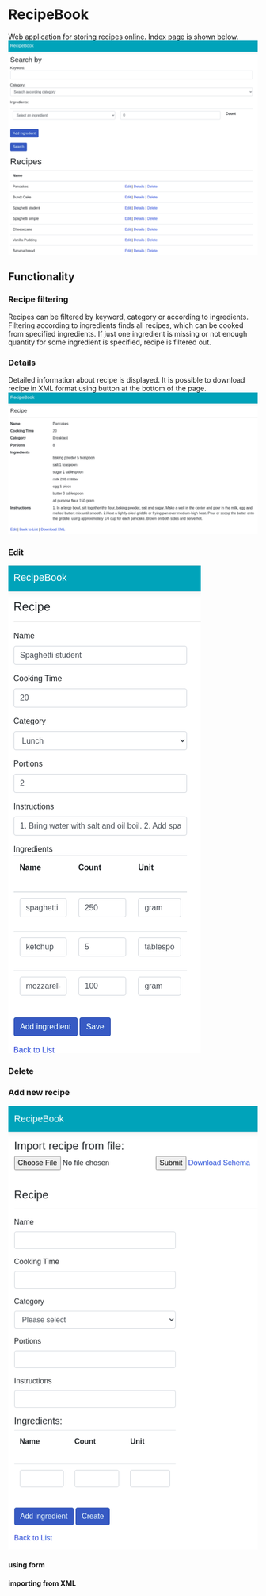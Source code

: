 # RecipeBook
Web application for storing recipes online. Index page is shown below.
![image info](./images/index_page.png)
## Functionality
### Recipe filtering
Recipes can be filtered by  keyword, category or according to ingredients.
Filtering according to ingredients finds all recipes, which can be cooked from
specified ingredients. If just one ingredient is missing or not enough quantity
for some ingredient is specified, recipe is filtered out.
### Details
Detailed information about recipe is displayed. It is possible to download recipe in
XML format using button at the bottom of the page.
![image info](./images/pancakes.png)
### Edit
![image info](./images/edit_page.png)
### Delete
### Add new recipe
![image info](./images/create_recipe.png)
#### using form
#### importing from XML
